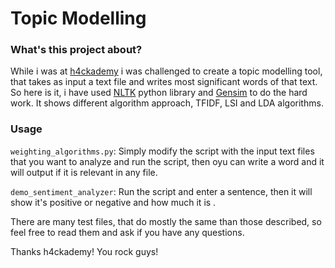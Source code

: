 # Topic Modelling 

### What's this project about? 

While i was at [h4ckademy](http://www.h4ckademy.com/) i was challenged to create a topic modelling tool, that takes as input a text file and writes most significant words of that text. 
So here is it, i have used [NLTK](http://www.nltk.org/) python library and [Gensim](https://radimrehurek.com/gensim/) to do the hard work. 
It shows different algorithm approach, TFIDF, LSI and LDA algorithms. 

### Usage  

```weighting_algorithms.py```: Simply modify the script with the input text files that you want to analyze and run the script, then oyu can write a word and it will output if it is relevant in any file. 

```demo_sentiment_analyzer```: Run the script and enter a sentence, then it will show it's positive or negative and how much it is . 

There are many test files, that do mostly the same than those described, so feel free to read them and ask if you have any questions. 

Thanks h4ckademy! You rock guys! 